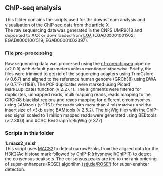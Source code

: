 ## ChIP-seq analysis 
This folder contains the scripts used for the downstream analysis and visualisation of the ChIP-seq data from the article X. \
The raw sequencing data was generated in the CNRS UMR9018 and deposited to XXX or downloaded from [EGA](https://ega-archive.org/) (EGAD00001001502, EGAD00001001519, EGAD00001002397).

### File pre-processing
Raw sequencing data was processed using the [nf-core/chipseq](https://nf-co.re/chipseq/2.0.0) pipeline (v2.0.0) with default parameters unless mentioned otherwise. 
Briefly, the files were trimmed to get rid of the sequencing adapters using TrimGalore (v 0.6.7) and aligned to the reference human genome (GRCh38) using BWA (v 0.7.17-r1188).
The PCR duplicates were marked using Picard MarkDuplicates function (v 2.27.4). The alignments were filtered for duplicates, unmapped reads, multi mapping reads, reads mapping 
to the GRCh38 blacklist regions and reads mapping for different chromosomes using SAMtools (v 1.15.1); for reads with more than 4 mismatches and the insert size of >2kb using 
BAMtools (v 2.5.2). The bigWig files with the ChIP-seq signal scaled to 1 million mapped reads were generated using BEDtools (v 2.30.0) and UCSC BedGraphToBigWig (v 377).

### Scripts in this folder
**1. macs2_se.sh** \
This script uses [MACS2](https://pypi.org/project/MACS2/) to detect narrowPeaks from the aligned data for the H3K27Ac histone mark followed by ChIP-R ([rhysnewell/ChIP-R](https://github.com/rhysnewell/ChIP-R)) to detect the consensus peaksets.
The consensus peaks are fed to the rank ordering of super-enhancers (ROSE) algortihm ([stjude/ROSE/](https://github.com/stjude/ROSE/tree/master)) for super-enahcer detection.
